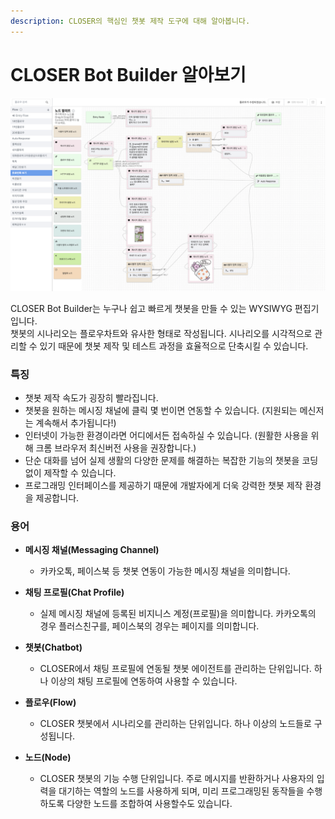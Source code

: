```yaml
---
description: CLOSER의 핵심인 챗봇 제작 도구에 대해 알아봅니다.
---
```


# CLOSER Bot Builder 알아보기

![](../.gitbook/assets/bot_builder_overview.png)

CLOSER Bot Builder는 누구나 쉽고 빠르게 챗봇을 만들 수 있는 WYSIWYG 편집기입니다.   
챗봇의 시나리오는 플로우차트와 유사한 형태로 작성됩니다. 시나리오를 시각적으로 관리할 수 있기 때문에 챗봇 제작 및 테스트 과정을 효율적으로 단축시킬 수 있습니다. 

### 특징

* 챗봇 제작 속도가 굉장히 빨라집니다.
* 챗봇을 원하는 메시징 채널에 클릭 몇 번이면 연동할 수 있습니다. \(지원되는 메신저는 계속해서 추가됩니다!\) 
* 인터넷이 가능한 환경이라면 어디에서든 접속하실 수 있습니다. \(원활한 사용을 위해 크롬 브라우저 최신버전 사용을 권장합니다.\)
* 단순 대화를 넘어 실제 생활의 다양한 문제를 해결하는 복잡한 기능의 챗봇을 코딩없이 제작할 수 있습니다.
* 프로그래밍 인터페이스를 제공하기 때문에 개발자에게 더욱 강력한 챗봇 제작 환경을 제공합니다.

### 용어

* **메시징 채널\(Messaging Channel\)**
  * 카카오톡, 페이스북 등 챗봇 연동이 가능한 메시징 채널을 의미합니다.
* **채팅 프로필\(Chat Profile\)**
  * 실제 메시징 채널에 등록된 비지니스 계정\(프로필\)을 의미합니다. 카카오톡의 경우 플러스친구를, 페이스북의 경우는 페이지를 의미합니다.
* **챗봇\(Chatbot\)**
  * CLOSER에서 채팅 프로필에 연동될 챗봇 에이전트를 관리하는 단위입니다.  하나 이상의 채팅 프로필에 연동하여 사용할 수 있습니다.
* **플로우\(Flow\)**
  * CLOSER 챗봇에서 시나리오를 관리하는 단위입니다.  하나 이상의 노드들로 구성됩니다. 
* **노드\(Node\)**

  * CLOSER 챗봇의 기능 수행 단위입니다.  주로 메시지를 반환하거나 사용자의 입력을 대기하는 역할의 노드를 사용하게 되며, 미리 프로그래밍된 동작들을 수행하도록 다양한 노드를 조합하여 사용할수도 있습니다.

